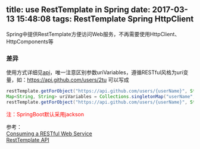 title: use RestTemplate in Spring
date: 2017-03-13 15:48:08
tags: RestTemplate Spring HttpClient
---
Spring中提供RestTemplate方便访问Web服务，不再需要使用HttpClient、HttpComponents等
### 差异
使用方式详细见[api](http://docs.spring.io/spring/docs/current/javadoc-api/org/springframework/web/client/RestTemplate.html)，唯一注意区别参数uriVariables，遵循RESTful风格为uri变量，如：https://api.github.com/users/2tu
可以写成
```java  
restTemplate.getForObject("https://api.github.com/users/{userName}", String.class, "2tu");  
Map<String, String> uriVariables = Collections.singletonMap("userName", "2tu"); 
restTemplate.getForObject("https://api.github.com/users/{userName}", String.class, uriVariables);
```  

<font color=red>注：SpringBoot默认采用jackson</font>

参考：  
[Consuming a RESTful Web Service](https://spring.io/guides/gs/consuming-rest/)  
[RestTemplate API](http://docs.spring.io/spring/docs/current/javadoc-api/org/springframework/web/client/RestTemplate.html)